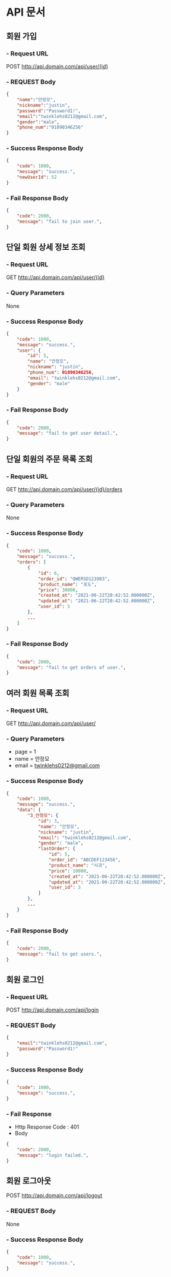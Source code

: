 # API 문서
## 회원 가입
### - Request URL
POST http://api.domain.com/api/user/{id}
### - REQUEST Body
```json
{
    "name":"안정모",
    "nickname":"justin",
    "password":"Password1!",
    "email":"twinklehs0212@gmail.com",
    "gender":"male",
    "phone_num":"01090346256"
}
```
### - Success Response Body
```json
{
    "code": 1000,
    "message": "success.",
    "newUserId": 52
}
```
### - Fail Response Body
```json
{
    "code": 2000,
    "message": "fail to join user.",
}
```
## 단일 회원 상세 정보 조회
### - Request URL
GET http://api.domain.com/api/user/{id}
### - Query Parameters
None
### - Success Response Body
```json
{
    "code": 1000,
    "message": "success.",
    "user": {
        "id": 5,
        "name": "안정모",
        "nickname": "justin",
        "phone_num": 01090346256,
        "email": "twinklehs0212@gmail.com",
        "gender": "male"
    }
}
```
### - Fail Response Body
```json
{
    "code": 2000,
    "message": "fail to get user detail.",
}
```
## 단일 회원의 주문 목록 조회
### - Request URL
GET http://api.domain.com/api/user/{id}/orders
### - Query Parameters
None
### - Success Response Body
```json
{
    "code": 1000,
    "message": "success.",
    "orders": [
        {
            "id": 6,
            "order_id": "QWERSD123983",
            "product_name": "포도",
            "price": 30000,
            "created_at": "2021-06-22T20:42:52.000000Z",
            "updated_at": "2021-06-22T20:42:52.000000Z",
            "user_id": 5
        },
        ...
    ]
}
```
### - Fail Response Body
```json
{
    "code": 2000,
    "message": "fail to get orders of user.",
}
```
## 여러 회원 목록 조회
### - Request URL
GET http://api.domain.com/api/user/
### - Query Parameters
- page = 1
- name = 안정모
- email = twinklehs0212@gmail.com
### - Success Response Body
```json
{
    "code": 1000,
    "message": "success.",
    "data": {
        "3_안정모": {
            "id": 3,
            "name": "안정모",
            "nickname": "justin",
            "email": "twinklehs0212@gmail.com",
            "gender": "male",
            "lastOrder": {
                "id": 5,
                "order_id": "ABCDEF123456",
                "product_name": "사과",
                "price": 10000,
                "created_at": "2021-06-22T20:42:52.000000Z",
                "updated_at": "2021-06-22T20:42:52.000000Z",
                "user_id": 3
            }
        },
        ...
    }
}
```
### - Fail Response Body
```json
{
    "code": 2000,
    "message": "fail to get users.",
}
```

## 회원 로그인
### - Request URL
POST http://api.domain.com/api/login
### - REQUEST Body
```json
{
    "email":"twinklehs0212@gmail.com",
    "password":"Password1!"
}
```
### - Success Response Body
```json
{
    "code": 1000,
    "message": "success.",
}
```
### - Fail Response
- Http Response Code : 401
- Body 
```json
{
    "code": 2000,
    "message": "login failed.",
}
```
## 회원 로그아웃
POST http://api.domain.com/api/logout
### - REQUEST Body
None
### - Success Response Body
```json
{
    "code": 1000,
    "message": "success.",
}
```